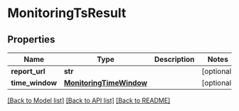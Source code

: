 # MonitoringTsResult

## Properties
Name | Type | Description | Notes
------------ | ------------- | ------------- | -------------
**report_url** | **str** |  | [optional] 
**time_window** | [**MonitoringTimeWindow**](MonitoringTimeWindow.md) |  | [optional] 

[[Back to Model list]](../README.md#documentation-for-models) [[Back to API list]](../README.md#documentation-for-api-endpoints) [[Back to README]](../README.md)


